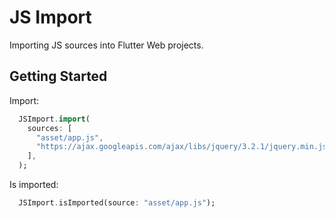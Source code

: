 # JS Import
Importing JS sources into Flutter Web projects.

## Getting Started
Import:
```dart
  JSImport.import(
    sources: [
      "asset/app.js",
      "https://ajax.googleapis.com/ajax/libs/jquery/3.2.1/jquery.min.js",
    ],
  );
```

Is imported:
```dart
  JSImport.isImported(source: "asset/app.js");
```
